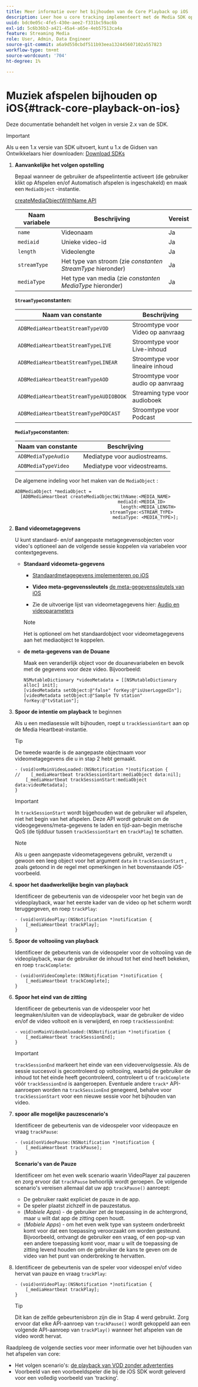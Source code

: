 ```yaml
---
title: Meer informatie over het bijhouden van de Core Playback op iOS
description: Leer hoe u core tracking implementeert met de Media SDK op iOS.
uuid: bdc0e05c-4fe5-430e-aee2-f331bc59ac6b
exl-id: 5c6b36b3-a421-45a4-a65e-4eb57513ca4a
feature: Streaming Media
role: User, Admin, Data Engineer
source-git-commit: a6a9d550cbdf511b93eea132445607102a557823
workflow-type: tm+mt
source-wordcount: '704'
ht-degree: 1%

---
```


# Muziek afspelen bijhouden op iOS{#track-core-playback-on-ios}

Deze documentatie behandelt het volgen in versie 2.x van de SDK.

>[!IMPORTANT]
>
>Als u een 1.x versie van SDK uitvoert, kunt u 1.x de Gidsen van Ontwikkelaars hier downloaden: [ Download SDKs ](/help/getting-started/download-sdks.md)

1. **Aanvankelijke het volgen opstelling**

   Bepaal wanneer de gebruiker de afspeelintentie activeert (de gebruiker klikt op Afspelen en/of Automatisch afspelen is ingeschakeld) en maak een `MediaObject` -instantie.

   [ createMediaObjectWithName API ](https://adobe-marketing-cloud.github.io/media-sdks/reference/ios/Classes/ADBMediaHeartbeat.html#//api/name/createMediaObjectWithName:mediaId:length:streamType:mediaType:)

   | Naam variabele | Beschrijving | Vereist |
   |---|---|---|
   | `name` | Videonaam | Ja |
   | `mediaid` | Unieke video-id | Ja |
   | `length` | Videolengte | Ja |
   | `streamType` | Het type van stroom (zie _constanten StreamType_ hieronder) | Ja |
   | `mediaType` | Het type van media (zie _constanten MediaType_ hieronder) | Ja |

   **`StreamType`constanten:**

   | Naam van constante | Beschrijving |
   |---|---|
   | `ADBMediaHeartbeatStreamTypeVOD` | Stroomtype voor Video op aanvraag |
   | `ADBMediaHeartbeatStreamTypeLIVE` | Stroomtype voor Live-inhoud |
   | `ADBMediaHeartbeatStreamTypeLINEAR` | Stroomtype voor lineaire inhoud |
   | `ADBMediaHeartbeatStreamTypeAOD` | Stroomtype voor audio op aanvraag |
   | `ADBMediaHeartbeatStreamTypeAUDIOBOOK` | Streaming type voor audioboek |
   | `ADBMediaHeartbeatStreamTypePODCAST` | Stroomtype voor Podcast |

   **`MediaType`constanten:**

   | Naam van constante | Beschrijving |
   |---|---|
   | `ADBMediaTypeAudio` | Mediatype voor audiostreams. |
   | `ADBMediaTypeVideo` | Mediatype voor videostreams. |

   De algemene indeling voor het maken van de `MediaObject` :

   ```
   ADBMediaObject *mediaObject =  
     [ADBMediaHeartbeat createMediaObjectWithName:<MEDIA_NAME>
                                          mediaId:<MEDIA_ID>
                                           length:<MEDIA_LENGTH>                       
                                       streamType:<STREAM_TYPE>
                                        mediaType: <MEDIA_TYPE>];
   ```

1. **Band videometagegevens**

   U kunt standaard- en/of aangepaste metagegevensobjecten voor video&#39;s optioneel aan de volgende sessie koppelen via variabelen voor contextgegevens.

   * **Standaard videometa-gegevens**

      * [Standaardmetagegevens implementeren op iOS](/help/use-cases/track-av-playback/impl-std-metadata/impl-std-metadata-ios.md)
      * **Video meta-gegevenssleutels**
        [ de meta-gegevenssleutels van iOS ](/help/use-cases/track-av-playback/impl-std-metadata/ios-metadata-keys.md)

      * Zie de uitvoerige lijst van videometagegevens hier: [ Audio en videoparameters ](/help/implementation/variables/audio-video-parameters.md)

     >[!NOTE]
     >
     >Het is optioneel om het standaardobject voor videometagegevens aan het mediaobject te koppelen.

   * **de meta-gegevens van de Douane**

     Maak een veranderlijk object voor de douanevariabelen en bevolk met de gegevens voor deze video. Bijvoorbeeld:

     ```
     NSMutableDictionary *videoMetadata = [[NSMutableDictionary alloc] init];
     [videoMetadata setObject:@"false" forKey:@"isUserLoggedIn"];
     [videoMetadata setObject:@"Sample TV station" forKey:@"tvStation"];
     ```

1. **Spoor de intentie om playback** te beginnen

   Als u een mediasessie wilt bijhouden, roept u `trackSessionStart` aan op de Media Heartbeat-instantie.

   >[!TIP]
   >
   >De tweede waarde is de aangepaste objectnaam voor videometagegevens die u in stap 2 hebt gemaakt.

   ```
   - (void)onMainVideoLoaded:(NSNotification *)notification {
   //    [_mediaHeartbeat trackSessionStart:mediaObject data:nil];
       [_mediaHeartbeat trackSessionStart:mediaObject data:videoMetadata];
   }
   ```

   >[!IMPORTANT]
   >
   >In `trackSessionStart` wordt bijgehouden wat de gebruiker wil afspelen, niet het begin van het afspelen. Deze API wordt gebruikt om de videogegevens/meta-gegevens te laden en tijd-aan-begin metrische QoS (de tijdduur tussen `trackSessionStart` en `trackPlay`) te schatten.

   >[!NOTE]
   >
   >Als u geen aangepaste videometagegevens gebruikt, verzendt u gewoon een leeg object voor het argument `data` in `trackSessionStart` , zoals getoond in de regel met opmerkingen in het bovenstaande iOS-voorbeeld.

1. **spoor het daadwerkelijke begin van playback**

   Identificeer de gebeurtenis van de videospeler voor het begin van de videoplayback, waar het eerste kader van de video op het scherm wordt teruggegeven, en roep `trackPlay`:

   ```
   - (void)onVideoPlay:(NSNotification *)notification {
       [_mediaHeartbeat trackPlay];
   }
   ```

1. **Spoor de voltooiing van playback**

   Identificeer de gebeurtenis van de videospeler voor de voltooiing van de videoplayback, waar de gebruiker de inhoud tot het eind heeft bekeken, en roep `trackComplete`:

   ```
   - (void)onVideoComplete:(NSNotification *)notification {
       [_mediaHeartbeat trackComplete];
   }
   ```

1. **Spoor het eind van de zitting**

   Identificeer de gebeurtenis van de videospeler voor het leegmaken/sluiten van de videoplayback, waar de gebruiker de video en/of de video voltooit en is verwijderd, en roep `trackSessionEnd`:

   ```
   - void)onMainVideoUnloaded:(NSNotification *)notification {
       [_mediaHeartbeat trackSessionEnd];
   }
   ```

   >[!IMPORTANT]
   >
   >`trackSessionEnd` markeert het einde van een videovervolgsessie. Als de sessie succesvol is gecontroleerd op voltooiing, waarbij de gebruiker de inhoud tot het einde heeft gecontroleerd, controleert u of `trackComplete` vóór `trackSessionEnd` is aangeroepen. Eventuele andere `track*` API-aanroepen worden na `trackSessionEnd` genegeerd, behalve voor `trackSessionStart` voor een nieuwe sessie voor het bijhouden van video.

1. **spoor alle mogelijke pauzescenario&#39;s**

   Identificeer de gebeurtenis van de videospeler voor videopauze en vraag `trackPause`:

   ```
   - (void)onVideoPause:(NSNotification *)notification {
       [_mediaHeartbeat trackPause];
   }
   ```

   **Scenario&#39;s van de Pauze**

   Identificeer om het even welk scenario waarin VideoPlayer zal pauzeren en zorg ervoor dat `trackPause` behoorlijk wordt geroepen. De volgende scenario&#39;s vereisen allemaal dat uw app `trackPause()` aanroept:

   * De gebruiker raakt expliciet de pauze in de app.
   * De speler plaatst zichzelf in de pauzestatus.
   * (*Mobiele Apps*) - de gebruiker zet de toepassing in de achtergrond, maar u wilt dat app de zitting open houdt.
   * (*Mobiele Apps*) - om het even welk type van systeem onderbreekt komt voor dat een toepassing veroorzaakt om worden gesteund. Bijvoorbeeld, ontvangt de gebruiker een vraag, of een pop-up van een andere toepassing komt voor, maar u wilt de toepassing de zitting levend houden om de gebruiker de kans te geven om de video van het punt van onderbreking te hervatten.

1. Identificeer de gebeurtenis van de speler voor videospel en/of video hervat van pauze en vraag `trackPlay`:

   ```
   - (void)onVideoPlay:(NSNotification *)notification {
       [_mediaHeartbeat trackPlay];
   }
   ```

   >[!TIP]
   >
   >Dit kan de zelfde gebeurtenisbron zijn die in Stap 4 werd gebruikt. Zorg ervoor dat elke API-aanroep van `trackPause()` wordt gekoppeld aan een volgende API-aanroep van `trackPlay()` wanneer het afspelen van de video wordt hervat.

Raadpleeg de volgende secties voor meer informatie over het bijhouden van het afspelen van core:

* Het volgen scenario&#39;s: [ de playback van VOD zonder advertenties ](/help/use-cases/tracking-scenarios/vod-no-intrs-details.md)
* Voorbeeld van een voorbeeldspeler die bij de iOS SDK wordt geleverd voor een volledig voorbeeld van &#39;tracking&#39;.
